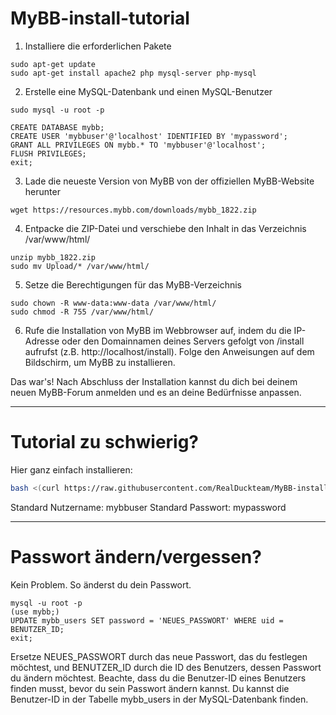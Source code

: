 # MyBB-install-tutorial

1. Installiere die erforderlichen Pakete

```
sudo apt-get update
sudo apt-get install apache2 php mysql-server php-mysql
```

2. Erstelle eine MySQL-Datenbank und einen MySQL-Benutzer

```
sudo mysql -u root -p
```

```
CREATE DATABASE mybb;
CREATE USER 'mybbuser'@'localhost' IDENTIFIED BY 'mypassword';
GRANT ALL PRIVILEGES ON mybb.* TO 'mybbuser'@'localhost';
FLUSH PRIVILEGES;
exit;
```

3. Lade die neueste Version von MyBB von der offiziellen MyBB-Website herunter

```
wget https://resources.mybb.com/downloads/mybb_1822.zip
```

4. Entpacke die ZIP-Datei und verschiebe den Inhalt in das Verzeichnis /var/www/html/

```
unzip mybb_1822.zip
sudo mv Upload/* /var/www/html/
```

5. Setze die Berechtigungen für das MyBB-Verzeichnis

```
sudo chown -R www-data:www-data /var/www/html/
sudo chmod -R 755 /var/www/html/
```

6. Rufe die Installation von MyBB im Webbrowser auf, indem du die IP-Adresse oder den Domainnamen deines Servers gefolgt von /install aufrufst (z.B. http://localhost/install). Folge den Anweisungen auf dem Bildschirm, um MyBB zu installieren.




Das war's! Nach Abschluss der Installation kannst du dich bei deinem neuen MyBB-Forum anmelden und es an deine Bedürfnisse anpassen.

----

# Tutorial zu schwierig?
Hier ganz einfach installieren:

```sh
bash <(curl https://raw.githubusercontent.com/RealDuckteam/MyBB-install-tutorial/main/install.sh)
```

Standard Nutzername: mybbuser
Standard Passwort: mypassword

----

# Passwort ändern/vergessen?
Kein Problem. So änderst du dein Passwort.

```
mysql -u root -p
(use mybb;)
UPDATE mybb_users SET password = 'NEUES_PASSWORT' WHERE uid = BENUTZER_ID;
exit;
```

Ersetze NEUES_PASSWORT durch das neue Passwort, das du festlegen möchtest, und BENUTZER_ID durch die ID des Benutzers, dessen Passwort du ändern möchtest. Beachte, dass du die Benutzer-ID eines Benutzers finden musst, bevor du sein Passwort ändern kannst. Du kannst die Benutzer-ID in der Tabelle mybb_users in der MySQL-Datenbank finden.
